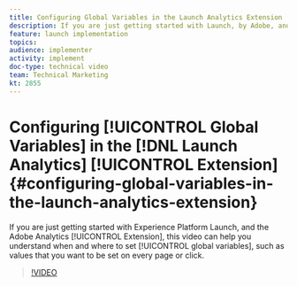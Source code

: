 ```yaml
---
title: Configuring Global Variables in the Launch Analytics Extension
description: If you are just getting started with Launch, by Adobe, and the Adobe Analytics extension, this video can help you understand when and where to set global variables, I.e. values that you want to be set on every page or click.
feature: launch implementation
topics: 
audience: implementer
activity: implement
doc-type: technical video
team: Technical Marketing
kt: 2855
---
```


# Configuring [!UICONTROL Global Variables] in the [!DNL Launch Analytics] [!UICONTROL Extension] {#configuring-global-variables-in-the-launch-analytics-extension}

If you are just getting started with Experience Platform Launch, and the Adobe Analytics [!UICONTROL Extension], this video can help you understand when and where to set [!UICONTROL global variables], such as values that you want to be set on every page or click.

>[!VIDEO](https://video.tv.adobe.com/v/27181/?quality=9)
